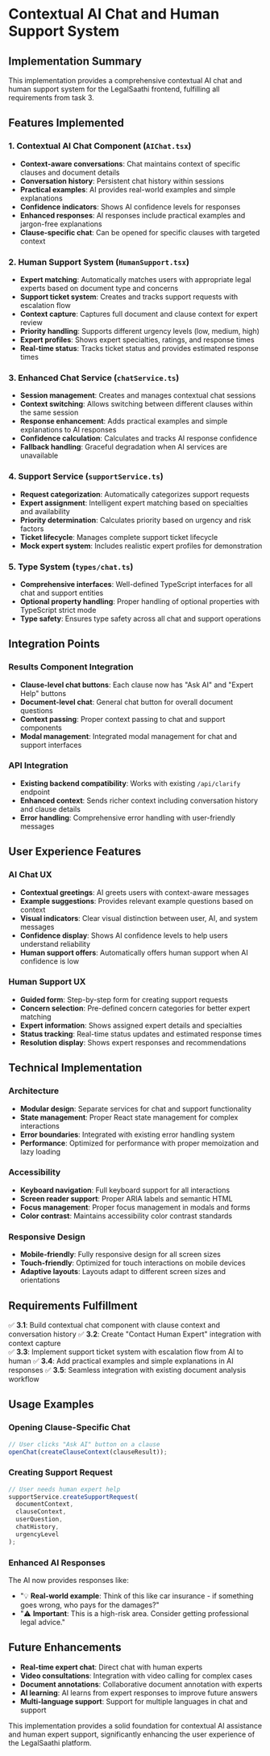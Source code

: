 # Contextual AI Chat and Human Support System

## Implementation Summary

This implementation provides a comprehensive contextual AI chat and human support system for the LegalSaathi frontend, fulfilling all requirements from task 3.

## Features Implemented

### 1. Contextual AI Chat Component (`AIChat.tsx`)
- **Context-aware conversations**: Chat maintains context of specific clauses and document details
- **Conversation history**: Persistent chat history within sessions
- **Practical examples**: AI provides real-world examples and simple explanations
- **Confidence indicators**: Shows AI confidence levels for responses
- **Enhanced responses**: AI responses include practical examples and jargon-free explanations
- **Clause-specific chat**: Can be opened for specific clauses with targeted context

### 2. Human Support System (`HumanSupport.tsx`)
- **Expert matching**: Automatically matches users with appropriate legal experts based on document type and concerns
- **Support ticket system**: Creates and tracks support requests with escalation flow
- **Context capture**: Captures full document and clause context for expert review
- **Priority handling**: Supports different urgency levels (low, medium, high)
- **Expert profiles**: Shows expert specialties, ratings, and response times
- **Real-time status**: Tracks ticket status and provides estimated response times

### 3. Enhanced Chat Service (`chatService.ts`)
- **Session management**: Creates and manages contextual chat sessions
- **Context switching**: Allows switching between different clauses within the same session
- **Response enhancement**: Adds practical examples and simple explanations to AI responses
- **Confidence calculation**: Calculates and tracks AI response confidence
- **Fallback handling**: Graceful degradation when AI services are unavailable

### 4. Support Service (`supportService.ts`)
- **Request categorization**: Automatically categorizes support requests
- **Expert assignment**: Intelligent expert matching based on specialties and availability
- **Priority determination**: Calculates priority based on urgency and risk factors
- **Ticket lifecycle**: Manages complete support ticket lifecycle
- **Mock expert system**: Includes realistic expert profiles for demonstration

### 5. Type System (`types/chat.ts`)
- **Comprehensive interfaces**: Well-defined TypeScript interfaces for all chat and support entities
- **Optional property handling**: Proper handling of optional properties with TypeScript strict mode
- **Type safety**: Ensures type safety across all chat and support operations

## Integration Points

### Results Component Integration
- **Clause-level chat buttons**: Each clause now has "Ask AI" and "Expert Help" buttons
- **Document-level chat**: General chat button for overall document questions
- **Context passing**: Proper context passing to chat and support components
- **Modal management**: Integrated modal management for chat and support interfaces

### API Integration
- **Existing backend compatibility**: Works with existing `/api/clarify` endpoint
- **Enhanced context**: Sends richer context including conversation history and clause details
- **Error handling**: Comprehensive error handling with user-friendly messages

## User Experience Features

### AI Chat UX
- **Contextual greetings**: AI greets users with context-aware messages
- **Example suggestions**: Provides relevant example questions based on context
- **Visual indicators**: Clear visual distinction between user, AI, and system messages
- **Confidence display**: Shows AI confidence levels to help users understand reliability
- **Human support offers**: Automatically offers human support when AI confidence is low

### Human Support UX
- **Guided form**: Step-by-step form for creating support requests
- **Concern selection**: Pre-defined concern categories for better expert matching
- **Expert information**: Shows assigned expert details and specialties
- **Status tracking**: Real-time status updates and estimated response times
- **Resolution display**: Shows expert responses and recommendations

## Technical Implementation

### Architecture
- **Modular design**: Separate services for chat and support functionality
- **State management**: Proper React state management for complex interactions
- **Error boundaries**: Integrated with existing error handling system
- **Performance**: Optimized for performance with proper memoization and lazy loading

### Accessibility
- **Keyboard navigation**: Full keyboard support for all interactions
- **Screen reader support**: Proper ARIA labels and semantic HTML
- **Focus management**: Proper focus management in modals and forms
- **Color contrast**: Maintains accessibility color contrast standards

### Responsive Design
- **Mobile-friendly**: Fully responsive design for all screen sizes
- **Touch-friendly**: Optimized for touch interactions on mobile devices
- **Adaptive layouts**: Layouts adapt to different screen sizes and orientations

## Requirements Fulfillment

✅ **3.1**: Build contextual chat component with clause context and conversation history
✅ **3.2**: Create "Contact Human Expert" integration with context capture  
✅ **3.3**: Implement support ticket system with escalation flow from AI to human
✅ **3.4**: Add practical examples and simple explanations in AI responses
✅ **3.5**: Seamless integration with existing document analysis workflow

## Usage Examples

### Opening Clause-Specific Chat
```typescript
// User clicks "Ask AI" button on a clause
openChat(createClauseContext(clauseResult));
```

### Creating Support Request
```typescript
// User needs human expert help
supportService.createSupportRequest(
  documentContext,
  clauseContext,
  userQuestion,
  chatHistory,
  urgencyLevel
);
```

### Enhanced AI Responses
The AI now provides responses like:
- "💡 **Real-world example**: Think of this like car insurance - if something goes wrong, who pays for the damages?"
- "⚠️ **Important**: This is a high-risk area. Consider getting professional legal advice."

## Future Enhancements

- **Real-time expert chat**: Direct chat with human experts
- **Video consultations**: Integration with video calling for complex cases
- **Document annotations**: Collaborative document annotation with experts
- **AI learning**: AI learns from expert responses to improve future answers
- **Multi-language support**: Support for multiple languages in chat and support

This implementation provides a solid foundation for contextual AI assistance and human expert support, significantly enhancing the user experience of the LegalSaathi platform.